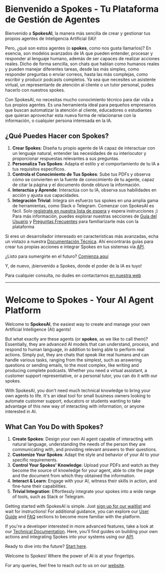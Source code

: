 # Bienvenido a Spokes - Tu Plataforma de Gestión de Agentes

Bienvenido a **SpokesAI**, la manera más sencilla de crear y gestionar tus propios agentes de Inteligencia Artificial (IA)!

Pero, ¿qué son estos agentes (o **spokes**, como nos gusta llamarlos)? En esencia, son modelos avanzados de IA que pueden entender, procesar y responder al lenguaje humano, además de ser capaces de realizar acciones reales. Dicho de forma sencilla, son chats que hablan como humanos reales y pueden manejar diferentes tareas, desde las más simples, como responder preguntas o enviar correos, hasta las más complejas, como escribir y producir podcasts completos. Ya sea que necesites un asistente virtual, un representante de atención al cliente o un tutor personal, pudes hacerlo con nuestros spokes.

Con SpokesAI, no necesitas mucho conocimiento técnico para dar vida a tus propios agentes. Es una herramienta ideal para pequeños empresarios que buscan automatizar la atención al cliente, educadores o estudiantes que quieran aprovechar esta nueva forma de relacionarse con la información, o cualquier persona interesada en la IA.

## ¿Qué Puedes Hacer con Spokes?
1. **Crear Spokes**: Diseña tu propio agente de IA capaz de interactuar con un lenguaje natural, entender las necesidades de su interlocutor y proporcionar respuestas relevantes a sus preguntas.
2. **Personaliza Tus Spokes**: Adapta el estilo y el comportamiento de tu IA a tus requisitos específicos.
3. **Controla el Conocimiento de Tus Spokes**: Sube tus PDFs y observa cómo se convierten en la fuente de conocimiento de tu agente, capaz de citar la página y el documento donde obtuvo la información.
4. **Interactúa y Aprende**: Interactúa con tu IA, observa sus habilidades en acción y ajusta sus capacidades.
5. **Integración Trivial**: Integra sin esfuerzo tus spokes en una amplia gama de herramientas, como Slack o Telegram.
Comenzar con SpokesAI es fácil. Solo [regístrate en nuestra lista de espera](https://spokesai.app/register) y espera instrucciones ;)
Para más información, puedes explorar nuestras secciones de [Guía del Usuario](UserGuide.md) y [Preguntas Frecuentes](FAQ.md) para familiarizarte más con la plataforma

Si eres un desarrollador interesado en características más avanzadas, echa un vistazo a nuestra [Documentación Técnica](#). Ahí encontrarás guías para crear tus propias acciones e integrar Spokes en tus sistemas via [API](#).

¿Listo para sumergirte en el futuro? [Comienza aquí](https://spokesai.app)

Y, de nuevo, ¡bienvenido a Spokes, donde el poder de la IA es tuyo!

Para cualquier consulta, no dudes en contactarnos [en nuestra web](https://www.spokesai.com)

-----------

# Welcome to Spokes - Your AI Agent Platform

Welcome to **SpokesAI**, the easiest way to create and manage your own Artificial Intelligence (AI) agents!

But what exactly are these agents (or **spokes**, as we like to call them)? Essentially, they are advanced AI models that can understand, process, and respond to human language, in addition to being able to perform real actions. Simply put, they are chats that speak like real humans and can handle various tasks, ranging from the simplest, such as answering questions or sending emails, to the most complex, like writing and producing complete podcasts. Whether you need a virtual assistant, a customer support representative, or a personal tutor, you can do it with our spokes.

With SpokesAI, you don't need much technical knowledge to bring your own agents to life. It's an ideal tool for small business owners looking to automate customer support, educators or students wanting to take advantage of this new way of interacting with information, or anyone interested in AI.

## What Can You Do with Spokes?
1. **Create Spokes**: Design your own AI agent capable of interacting with natural language, understanding the needs of the person they are communicating with, and providing relevant answers to their questions.
2. **Customize Your Spokes**: Adapt the style and behavior of your AI to your specific requirements.
3. **Control Your Spokes' Knowledge**: Upload your PDFs and watch as they become the source of knowledge for your agent, able to cite the page and the document from which they obtained the information.
4. **Interact & Learn**: Engage with your AI, witness their skills in action, and fine-tune their capabilities.
5. **Trivial Integration**: Effortlessly integrate your spokes into a wide range of tools, such as Slack or Telegram.

Getting started with SpokesAI is simple. Just [sign up for our waitlist](https://spokesai.app/register) and wait for instructions!
For additional guidance, you can explore our [User Guide](UserGuide.md) and [FAQ](FAQ.md) sections to become more familiar with the platform.

If you're a developer interested in more advanced features, take a look at our [Technical Documentation](#). Here, you'll find guides on building your own actions and integrating Spokes into your systems using our [API](#).

Ready to dive into the future? [Start here](https://spokesai.app).

Welcome to Spokes! Where the power of AI is at your fingertips.

For any queries, feel free to reach out to us on our [website](https://www.spokesai.com).
